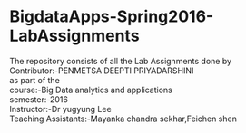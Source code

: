# BigdataApps-Spring2016-LabAssignments
The repository consists of all the Lab Assignments done by<br/>
Contributor:-PENMETSA DEEPTI PRIYADARSHINI<br/>
as part of the <br/>
course:-Big Data analytics and applications<br/>
semester:-2016<br/>
Instructor:-Dr yugyung Lee<br/>
Teaching Assistants:-Mayanka chandra sekhar,Feichen shen<br/>
